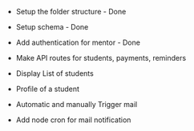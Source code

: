 - Setup the folder structure - Done
- Setup schema - Done
- Add authentication for mentor - Done
- Make API routes for students, payments, reminders
- Display List of students
- Profile of a student
- Automatic and manually Trigger mail

- Add node cron for mail notification